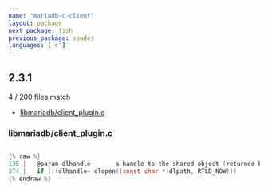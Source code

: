 ```yaml
---
name: "mariadb-c-client"
layout: package
next_package: fish
previous_package: spades
languages: ['c']
---
```

## 2.3.1
4 / 200 files match

 - [libmariadb/client_plugin.c](#libmariadbclient_pluginc)

### libmariadb/client_plugin.c

```c

{% raw %}
130 |   @param dlhandle       a handle to the shared object (returned by dlopen)
374 |   if (!(dlhandle= dlopen((const char *)dlpath, RTLD_NOW)))
{% endraw %}

```